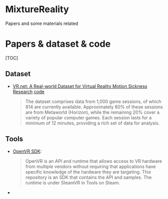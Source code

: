# MixtureReality
Papers and some materials related

# Papers & dataset & code

[TOC]

## Dataset
- [VR.net: A Real-world Dataset for Virtual Reality Motion Sickness Research](https://arxiv.org/pdf/2306.03381v1) [code](https://github.com/augmented-human-lab/vr-motion-sickness-modelling)
  > The dataset comprises data from 1,000 game sessions, of which 814 are currently available. Approximately 80% of these sessions are from Metaworld (Horizon), while the remaining 20% cover a variety of popular computer games. Each session lasts for a minimum of 12 minutes, providing a rich set of data for analysis. 



## Tools
- [OpenVR SDK](https://github.com/ValveSoftware/openvr):
  > OpenVR is an API and runtime that allows access to VR hardware from multiple vendors without requiring that applications have specific knowledge of the hardware they are targeting. This repository is an SDK that contains the API and samples. The runtime is under SteamVR in Tools on Steam.

- 



